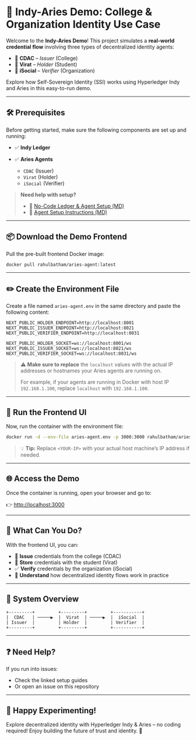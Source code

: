  
# 🧪 Indy-Aries Demo: College & Organization Identity Use Case

Welcome to the **Indy-Aries Demo**!
This project simulates a **real-world credential flow** involving three types of decentralized identity agents:

* 🏫 **CDAC** – *Issuer* (College)
* 👤 **Virat** – *Holder* (Student)
* 🏢 **iSocial** – *Verifier* (Organization)

Explore how Self-Sovereign Identity (SSI) works using Hyperledger Indy and Aries in this easy-to-run demo.

---

## 🛠️ Prerequisites

Before getting started, make sure the following components are set up and running:

* ✅ **Indy Ledger**
* ✅ **Aries Agents**

  * `CDAC` (Issuer)
  * `Virat` (Holder)
  * `iSocial` (Verifier)

> **Need help with setup?**
>
> * 📘 [No-Code Ledger & Agent Setup (MD)](https://github.com/rahulbatham767/-Hyperledger-Indy-SSI-Stack-Setup-Tools/blob/main/indy-ledger-setup%28no-code-approach%29.md)
> * 📘 [Agent Setup Instructions (MD)](https://github.com/rahulbatham767/-Hyperledger-Indy-SSI-Stack-Setup-Tools/blob/main/Indy_Aries-demo_Agent_setup.md)

---

## 📦 Download the Demo Frontend

Pull the pre-built frontend Docker image:

```bash
docker pull rahulbatham/aries-agent:latest
```

---

## ✏️ Create the Environment File

Create a file named `aries-agent.env` in the same directory and paste the following content:

```env
NEXT_PUBLIC_HOLDER_ENDPOINT=http://localhost:8001
NEXT_PUBLIC_ISSUER_ENDPOINT=http://localhost:8021
NEXT_PUBLIC_VERIFIER_ENDPOINT=http://localhost:8031

NEXT_PUBLIC_HOLDER_SOCKET=ws://localhost:8001/ws
NEXT_PUBLIC_ISSUER_SOCKET=ws://localhost:8021/ws
NEXT_PUBLIC_VERIFIER_SOCKET=ws://localhost:8031/ws
```

> ⚠️ **Make sure to replace** the `localhost` values with the actual IP addresses or hostnames your Aries agents are running on.
>
> For example, if your agents are running in Docker with host IP `192.168.1.100`, replace `localhost` with `192.168.1.100`.

---

## 🚀 Run the Frontend UI

Now, run the container with the environment file:

```bash
docker run -d --env-file aries-agent.env -p 3000:3000 rahulbatham/aries-agent:latest
```

> 💡 **Tip:** Replace `<YOUR-IP>` with your actual host machine’s IP address if needed.

---

## 🌐 Access the Demo

Once the container is running, open your browser and go to:

👉 [http://localhost:3000](http://localhost:3000)

---

## 🔁 What Can You Do?

With the frontend UI, you can:

* 🔐 **Issue** credentials from the college (CDAC)
* 📱 **Store** credentials with the student (Virat)
* ✅ **Verify** credentials by the organization (iSocial)
* 🧠 **Understand** how decentralized identity flows work in practice

---

## 🧩 System Overview

```plaintext
+---------+         +---------+         +-----------+
|  CDAC   | ─────▶  |  Virat  | ─────▶  |  iSocial  |
| Issuer  |         | Holder  |         | Verifier  |
+---------+         +---------+         +-----------+
```

---

## ❓ Need Help?

If you run into issues:

* Check the linked setup guides
* Or open an issue on this repository

---

## 🚀 Happy Experimenting!

Explore decentralized identity with Hyperledger Indy & Aries – no coding required!
Enjoy building the future of trust and identity. 🎉

 
